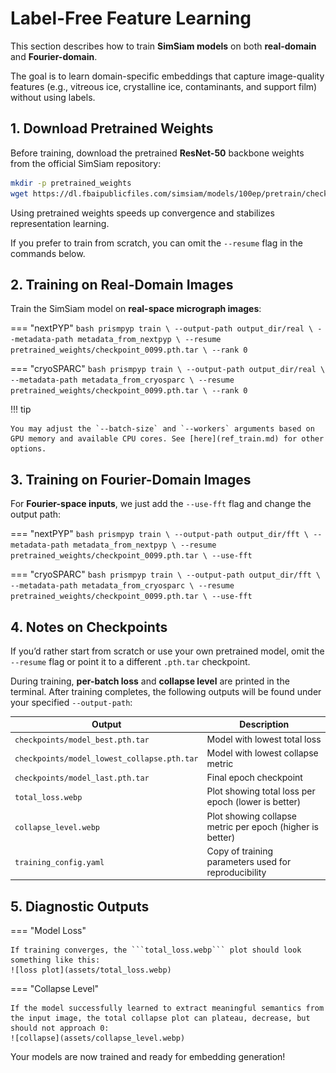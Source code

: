 # Label-Free Feature Learning

This section describes how to train **SimSiam models** on both **real-domain** and **Fourier-domain**.

The goal is to learn domain-specific embeddings that capture image-quality features (e.g., vitreous ice, crystalline ice, contaminants, and support film) without using labels.

## 1. Download Pretrained Weights

Before training, download the pretrained **ResNet-50** backbone weights from the official SimSiam repository:

```bash
mkdir -p pretrained_weights
wget https://dl.fbaipublicfiles.com/simsiam/models/100ep/pretrain/checkpoint_0099.pth.tar -P pretrained_weights/
```

Using pretrained weights speeds up convergence and stabilizes representation learning.  

If you prefer to train from scratch, you can omit the `--resume` flag in the commands below.

## 2. Training on Real-Domain Images

Train the SimSiam model on **real-space micrograph images**:

=== "nextPYP"
    ```bash
    prismpyp train \
      --output-path output_dir/real \
      --metadata-path metadata_from_nextpyp \
      --resume pretrained_weights/checkpoint_0099.pth.tar \
      --rank 0
    ```

=== "cryoSPARC"
    ```bash
    prismpyp train \
      --output-path output_dir/real \
      --metadata-path metadata_from_cryosparc \
      --resume pretrained_weights/checkpoint_0099.pth.tar \
      --rank 0
    ```

!!! tip 

    You may adjust the `--batch-size` and `--workers` arguments based on GPU memory and available CPU cores. See [here](ref_train.md) for other options.

## 3. Training on Fourier-Domain Images

For **Fourier-space inputs**, we just add the `--use-fft` flag and change the output path:

=== "nextPYP"
    ```bash
    prismpyp train \
      --output-path output_dir/fft \
      --metadata-path metadata_from_nextpyp \
      --resume pretrained_weights/checkpoint_0099.pth.tar \
      --use-fft
    ```

=== "cryoSPARC"
    ```bash
    prismpyp train \
      --output-path output_dir/fft \
      --metadata-path metadata_from_cryosparc \
      --resume pretrained_weights/checkpoint_0099.pth.tar \
      --use-fft
    ```

## 4. Notes on Checkpoints

If you’d rather start from scratch or use your own pretrained model, omit the `--resume` flag or point it to a different `.pth.tar` checkpoint.

During training, **per-batch loss** and **collapse level** are printed in the terminal. After training completes, the following outputs will be found under your specified `--output-path`:

| Output | Description |
|---------|--------------|
| `checkpoints/model_best.pth.tar` | Model with lowest total loss |
| `checkpoints/model_lowest_collapse.pth.tar` | Model with lowest collapse metric |
| `checkpoints/model_last.pth.tar` | Final epoch checkpoint |
| `total_loss.webp` | Plot showing total loss per epoch (lower is better) |
| `collapse_level.webp` | Plot showing collapse metric per epoch (higher is better) |
| `training_config.yaml` | Copy of training parameters used for reproducibility |

## 5. Diagnostic Outputs

=== "Model Loss"

    If training converges, the ```total_loss.webp``` plot should look something like this:
    ![loss plot](assets/total_loss.webp)

=== "Collapse Level"

    If the model successfully learned to extract meaningful semantics from the input image, the total collapse plot can plateau, decrease, but should not approach 0:
    ![collapse](assets/collapse_level.webp)

Your models are now trained and ready for embedding generation!